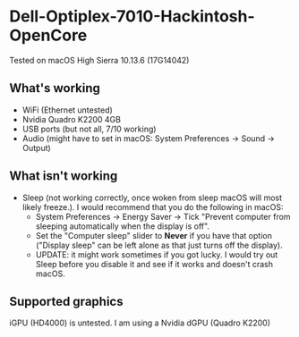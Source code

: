 # Dell-Optiplex-7010-Hackintosh-OpenCore
Tested on macOS High Sierra 10.13.6 (17G14042)

## What's working
- WiFi (Ethernet untested)
- Nvidia Quadro K2200 4GB
- USB ports (but not all, 7/10 working)
- Audio (might have to set in macOS: System Preferences -> Sound -> Output)

## What isn't working
- Sleep (not working correctly, once woken from sleep macOS will most likely freeze.).
I would recommend that you do the following in macOS:
    - System Preferences -> Energy Saver -> Tick "Prevent computer from sleeping automatically when the display is off".
    - Set the "Computer sleep" slider to **Never** if you have that option ("Display sleep" can be left alone as that just turns off the display).
    - UPDATE: it might work sometimes if you got lucky. I would try out Sleep before you disable it and see if it works and doesn't crash macOS.

## Supported graphics
iGPU (HD4000) is untested. I am using a Nvidia dGPU (Quadro K2200)

